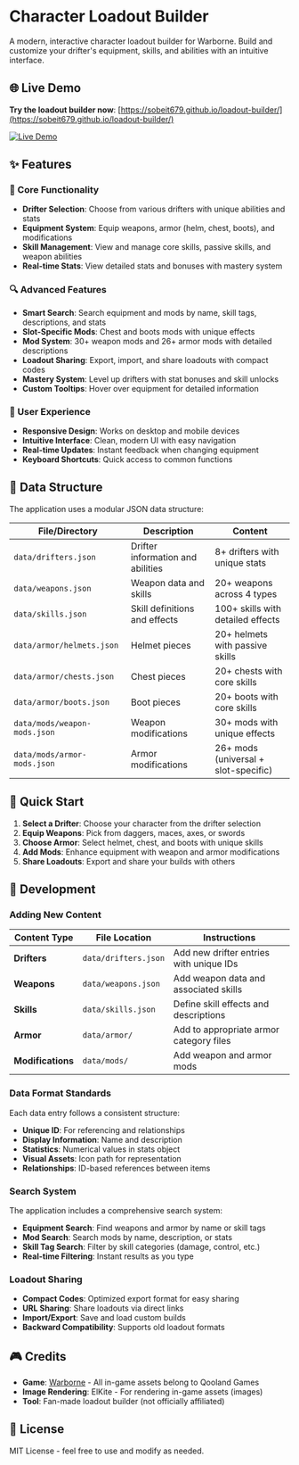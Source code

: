# Character Loadout Builder

A modern, interactive character loadout builder for Warborne. Build and customize your drifter's equipment, skills, and abilities with an intuitive interface.

## 🌐 Live Demo

**Try the loadout builder now**: [https://sobeit679.github.io/loadout-builder/](https://sobeit679.github.io/loadout-builder/)

[![Live Demo](https://img.shields.io/badge/Live%20Demo-Try%20Now-brightgreen?style=for-the-badge)](https://sobeit679.github.io/loadout-builder/)

## ✨ Features

### 🎯 Core Functionality

- **Drifter Selection**: Choose from various drifters with unique abilities and stats
- **Equipment System**: Equip weapons, armor (helm, chest, boots), and modifications
- **Skill Management**: View and manage core skills, passive skills, and weapon abilities
- **Real-time Stats**: View detailed stats and bonuses with mastery system

### 🔍 Advanced Features

- **Smart Search**: Search equipment and mods by name, skill tags, descriptions, and stats
- **Slot-Specific Mods**: Chest and boots mods with unique effects
- **Mod System**: 30+ weapon mods and 26+ armor mods with detailed descriptions
- **Loadout Sharing**: Export, import, and share loadouts with compact codes
- **Mastery System**: Level up drifters with stat bonuses and skill unlocks
- **Custom Tooltips**: Hover over equipment for detailed information

### 📱 User Experience

- **Responsive Design**: Works on desktop and mobile devices
- **Intuitive Interface**: Clean, modern UI with easy navigation
- **Real-time Updates**: Instant feedback when changing equipment
- **Keyboard Shortcuts**: Quick access to common functions

## 📁 Data Structure

The application uses a modular JSON data structure:

| File/Directory | Description | Content |
|---|---|---|
| `data/drifters.json` | Drifter information and abilities | 8+ drifters with unique stats |
| `data/weapons.json` | Weapon data and skills | 20+ weapons across 4 types |
| `data/skills.json` | Skill definitions and effects | 100+ skills with detailed effects |
| `data/armor/helmets.json` | Helmet pieces | 20+ helmets with passive skills |
| `data/armor/chests.json` | Chest pieces | 20+ chests with core skills |
| `data/armor/boots.json` | Boot pieces | 20+ boots with core skills |
| `data/mods/weapon-mods.json` | Weapon modifications | 30+ mods with unique effects |
| `data/mods/armor-mods.json` | Armor modifications | 26+ mods (universal + slot-specific) |

## 🚀 Quick Start

1. **Select a Drifter**: Choose your character from the drifter selection
2. **Equip Weapons**: Pick from daggers, maces, axes, or swords
3. **Choose Armor**: Select helmet, chest, and boots with unique skills
4. **Add Mods**: Enhance equipment with weapon and armor modifications
5. **Share Loadouts**: Export and share your builds with others

## 🔧 Development

### Adding New Content

| Content Type | File Location | Instructions |
|---|---|---|
| **Drifters** | `data/drifters.json` | Add new drifter entries with unique IDs |
| **Weapons** | `data/weapons.json` | Add weapon data and associated skills |
| **Skills** | `data/skills.json` | Define skill effects and descriptions |
| **Armor** | `data/armor/` | Add to appropriate armor category files |
| **Modifications** | `data/mods/` | Add weapon and armor mods |

### Data Format Standards

Each data entry follows a consistent structure:

- **Unique ID**: For referencing and relationships
- **Display Information**: Name and description
- **Statistics**: Numerical values in stats object
- **Visual Assets**: Icon path for representation
- **Relationships**: ID-based references between items

### Search System

The application includes a comprehensive search system:

- **Equipment Search**: Find weapons and armor by name or skill tags
- **Mod Search**: Search mods by name, description, or stats
- **Skill Tag Search**: Filter by skill categories (damage, control, etc.)
- **Real-time Filtering**: Instant results as you type

### Loadout Sharing

- **Compact Codes**: Optimized export format for easy sharing
- **URL Sharing**: Share loadouts via direct links
- **Import/Export**: Save and load custom builds
- **Backward Compatibility**: Supports old loadout formats

## 🎮 Credits

- **Game**: [Warborne](https://warborne.qoolandgames.com/) - All in-game assets belong to Qooland Games
- **Image Rendering**: ElKite - For rendering in-game assets (images)
- **Tool**: Fan-made loadout builder (not officially affiliated)

## 📄 License

MIT License - feel free to use and modify as needed.
